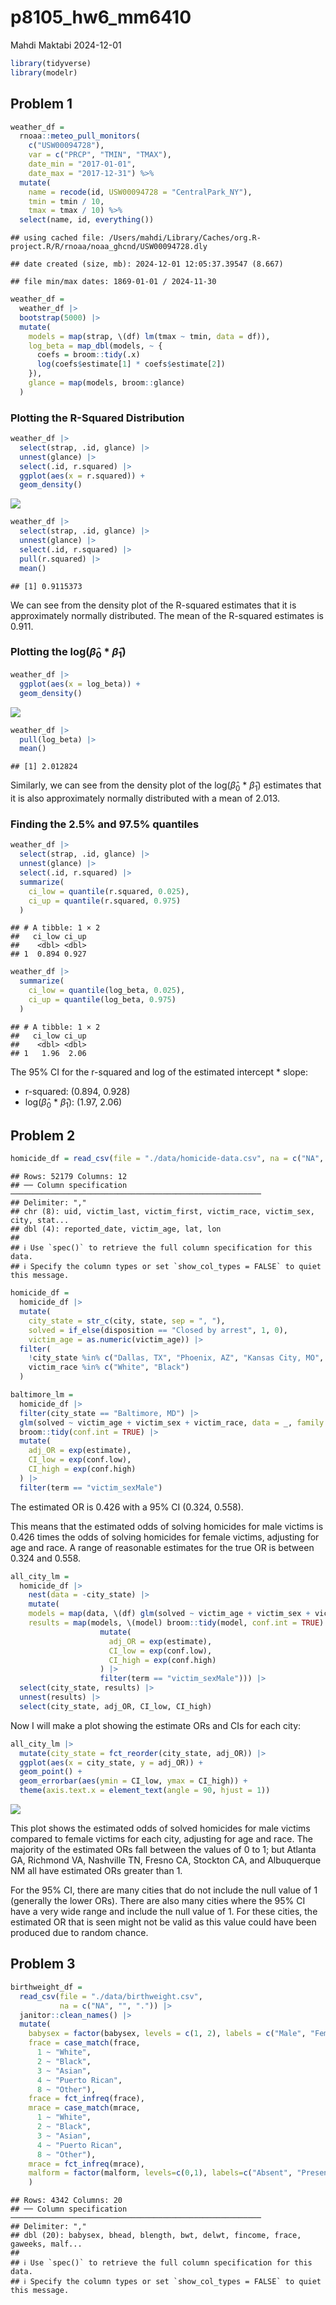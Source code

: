 p8105_hw6_mm6410
================
Mahdi Maktabi
2024-12-01

``` r
library(tidyverse)
library(modelr)
```

## Problem 1

``` r
weather_df = 
  rnoaa::meteo_pull_monitors(
    c("USW00094728"),
    var = c("PRCP", "TMIN", "TMAX"), 
    date_min = "2017-01-01",
    date_max = "2017-12-31") %>%
  mutate(
    name = recode(id, USW00094728 = "CentralPark_NY"),
    tmin = tmin / 10,
    tmax = tmax / 10) %>%
  select(name, id, everything())
```

    ## using cached file: /Users/mahdi/Library/Caches/org.R-project.R/R/rnoaa/noaa_ghcnd/USW00094728.dly

    ## date created (size, mb): 2024-12-01 12:05:37.39547 (8.667)

    ## file min/max dates: 1869-01-01 / 2024-11-30

``` r
weather_df =
  weather_df |>
  bootstrap(5000) |> 
  mutate(
    models = map(strap, \(df) lm(tmax ~ tmin, data = df)),
    log_beta = map_dbl(models, ~ {
      coefs = broom::tidy(.x)
      log(coefs$estimate[1] * coefs$estimate[2])
    }),
    glance = map(models, broom::glance)
  )
```

### Plotting the R-Squared Distribution

``` r
weather_df |> 
  select(strap, .id, glance) |> 
  unnest(glance) |> 
  select(.id, r.squared) |> 
  ggplot(aes(x = r.squared)) +
  geom_density()
```

![](p8105_hw6_mm6410_files/figure-gfm/unnamed-chunk-4-1.png)<!-- -->

``` r
weather_df |> 
  select(strap, .id, glance) |> 
  unnest(glance) |> 
  select(.id, r.squared) |> 
  pull(r.squared) |> 
  mean()
```

    ## [1] 0.9115373

We can see from the density plot of the R-squared estimates that it is
approximately normally distributed. The mean of the R-squared estimates
is 0.911.

### Plotting the log($\hat{\beta}_{0}$ \* $\hat{\beta}_{1}$)

``` r
weather_df |> 
  ggplot(aes(x = log_beta)) +
  geom_density()
```

![](p8105_hw6_mm6410_files/figure-gfm/unnamed-chunk-5-1.png)<!-- -->

``` r
weather_df |> 
  pull(log_beta) |> 
  mean()
```

    ## [1] 2.012824

Similarly, we can see from the density plot of the log($\hat{\beta}_{0}$
\* $\hat{\beta}_{1}$) estimates that it is also approximately normally
distributed with a mean of 2.013.

### Finding the 2.5% and 97.5% quantiles

``` r
weather_df |> 
  select(strap, .id, glance) |> 
  unnest(glance) |> 
  select(.id, r.squared) |> 
  summarize(
    ci_low = quantile(r.squared, 0.025),
    ci_up = quantile(r.squared, 0.975)
  )
```

    ## # A tibble: 1 × 2
    ##   ci_low ci_up
    ##    <dbl> <dbl>
    ## 1  0.894 0.927

``` r
weather_df |> 
  summarize(
    ci_low = quantile(log_beta, 0.025),
    ci_up = quantile(log_beta, 0.975)
  )
```

    ## # A tibble: 1 × 2
    ##   ci_low ci_up
    ##    <dbl> <dbl>
    ## 1   1.96  2.06

The 95% CI for the r-squared and log of the estimated intercept \*
slope:

- r-squared: (0.894, 0.928)
- log($\hat{\beta}_{0}$ \* $\hat{\beta}_{1}$): (1.97, 2.06)

## Problem 2

``` r
homicide_df = read_csv(file = "./data/homicide-data.csv", na = c("NA", "", NA, "Unknown"))
```

    ## Rows: 52179 Columns: 12
    ## ── Column specification ────────────────────────────────────────────────────────
    ## Delimiter: ","
    ## chr (8): uid, victim_last, victim_first, victim_race, victim_sex, city, stat...
    ## dbl (4): reported_date, victim_age, lat, lon
    ## 
    ## ℹ Use `spec()` to retrieve the full column specification for this data.
    ## ℹ Specify the column types or set `show_col_types = FALSE` to quiet this message.

``` r
homicide_df =
  homicide_df |> 
  mutate(
    city_state = str_c(city, state, sep = ", "),
    solved = if_else(disposition == "Closed by arrest", 1, 0),
    victim_age = as.numeric(victim_age)) |> 
  filter(
    !city_state %in% c("Dallas, TX", "Phoenix, AZ", "Kansas City, MO", "Tulsa, AL"),
    victim_race %in% c("White", "Black")
  )
```

``` r
baltimore_lm =
  homicide_df |> 
  filter(city_state == "Baltimore, MD") |> 
  glm(solved ~ victim_age + victim_sex + victim_race, data = _, family = binomial()) |> 
  broom::tidy(conf.int = TRUE) |> 
  mutate(
    adj_OR = exp(estimate),
    CI_low = exp(conf.low),
    CI_high = exp(conf.high)
  ) |> 
  filter(term == "victim_sexMale")
```

The estimated OR is 0.426 with a 95% CI (0.324, 0.558).

This means that the estimated odds of solving homicides for male victims
is 0.426 times the odds of solving homicides for female victims,
adjusting for age and race. A range of reasonable estimates for the true
OR is between 0.324 and 0.558.

``` r
all_city_lm =
  homicide_df |> 
    nest(data = -city_state) |> 
    mutate(
    models = map(data, \(df) glm(solved ~ victim_age + victim_sex + victim_race, data = df, family = binomial())),
    results = map(models, \(model) broom::tidy(model, conf.int = TRUE) |> 
                    mutate(
                      adj_OR = exp(estimate),
                      CI_low = exp(conf.low),
                      CI_high = exp(conf.high)
                    ) |> 
                    filter(term == "victim_sexMale"))) |> 
  select(city_state, results) |> 
  unnest(results) |> 
  select(city_state, adj_OR, CI_low, CI_high)
```

Now I will make a plot showing the estimate ORs and CIs for each city:

``` r
all_city_lm |> 
  mutate(city_state = fct_reorder(city_state, adj_OR)) |> 
  ggplot(aes(x = city_state, y = adj_OR)) +
  geom_point() +
  geom_errorbar(aes(ymin = CI_low, ymax = CI_high)) +
  theme(axis.text.x = element_text(angle = 90, hjust = 1))
```

![](p8105_hw6_mm6410_files/figure-gfm/unnamed-chunk-11-1.png)<!-- -->

This plot shows the estimated odds of solved homicides for male victims
compared to female victims for each city, adjusting for age and race.
The majority of the estimated ORs fall between the values of 0 to 1; but
Atlanta GA, Richmond VA, Nashville TN, Fresno CA, Stockton CA, and
Albuquerque NM all have estimated ORs greater than 1.

For the 95% CI, there are many cities that do not include the null value
of 1 (generally the lower ORs). There are also many cities where the 95%
CI have a very wide range and include the null value of 1. For these
cities, the estimated OR that is seen might not be valid as this value
could have been produced due to random chance.

## Problem 3

``` r
birthweight_df = 
  read_csv(file = "./data/birthweight.csv",
           na = c("NA", "", ".")) |> 
  janitor::clean_names() |> 
  mutate(
    babysex = factor(babysex, levels = c(1, 2), labels = c("Male", "Female")),
    frace = case_match(frace,
      1 ~ "White",
      2 ~ "Black",
      3 ~ "Asian",
      4 ~ "Puerto Rican",
      8 ~ "Other"),
    frace = fct_infreq(frace),
    mrace = case_match(mrace,
      1 ~ "White",
      2 ~ "Black",
      3 ~ "Asian",
      4 ~ "Puerto Rican",
      8 ~ "Other"),
    mrace = fct_infreq(mrace),
    malform = factor(malform, levels=c(0,1), labels=c("Absent", "Present"))
    )
```

    ## Rows: 4342 Columns: 20
    ## ── Column specification ────────────────────────────────────────────────────────
    ## Delimiter: ","
    ## dbl (20): babysex, bhead, blength, bwt, delwt, fincome, frace, gaweeks, malf...
    ## 
    ## ℹ Use `spec()` to retrieve the full column specification for this data.
    ## ℹ Specify the column types or set `show_col_types = FALSE` to quiet this message.
